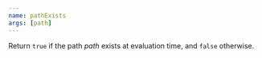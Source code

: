 ```yaml
---
name: pathExists
args: [path]
---
```

Return `true` if the path *path* exists at evaluation time, and
`false` otherwise.
